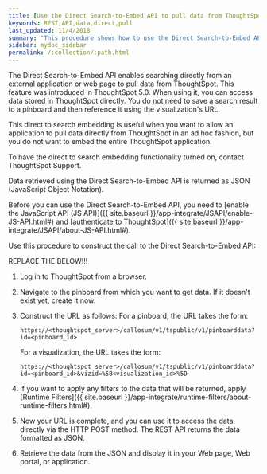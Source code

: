 ```yaml
---
title: [Use the Direct Search-to-Embed API to pull data from ThoughtSpot]
keywords: REST,API,data,direct,pull
last_updated: 11/4/2018
summary: "This procedure shows how to use the Direct Search-to-Embed API to get data from ThoughtSpot"
sidebar: mydoc_sidebar
permalink: /:collection/:path.html
---
```

The Direct Search-to-Embed API enables searching directly from an external application or web page to pull data from ThoughtSpot. This feature was introduced in ThoughtSpot 5.0. When using it, you can access data stored in ThoughtSpot directly. You do not need to save a search result to a pinboard and then reference it using the visualization's URL.

This direct to search embedding is useful when you want to allow an application to pull data directly from ThoughtSpot in an ad hoc fashion, but you do not want to embed the entire ThoughtSpot application.

To have the direct to search embedding functionality turned on, contact ThoughtSpot Support.

Data retrieved using the Direct Search-to-Embed API is returned as JSON (JavaScript Object Notation).

Before you can use the Direct Search-to-Embed API, you need to [enable the JavaScript API (JS API)]({{ site.baseurl }}/app-integrate/JSAPI/enable-JS-API.html#) and [authenticate to ThoughtSpot]({{ site.baseurl }}/app-integrate/JSAPI/about-JS-API.html#).

Use this procedure to construct the call to the Direct Search-to-Embed API:


REPLACE THE BELOW!!!






1. Log in to ThoughtSpot from a browser.

2. Navigate to the pinboard from which you want to get data. If it doesn't exist yet, create it now.

5. Construct the URL as follows: For a pinboard, the URL takes the form:

    ```
    https://<thoughtspot_server>/callosum/v1/tspublic/v1/pinboarddata?id=<pinboard_id>
    ```

    For a visualization, the URL takes the form:

    ```
    https://<thoughtspot_server>/callosum/v1/tspublic/v1/pinboarddata?id=<pinboard_id>&vizid=%5B<visualization_id>%5D
    ```

6. If you want to apply any filters to the data that will be returned, apply [Runtime Filters]({{ site.baseurl }}/app-integrate/runtime-filters/about-runtime-filters.html#).

7. Now your URL is complete, and you can use it to access the data directly via the HTTP POST method.
  The REST API returns the data formatted as JSON.

8. Retrieve the data from the JSON and display it in your Web page, Web portal, or application.
